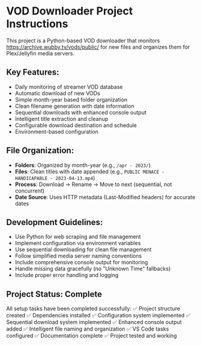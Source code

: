 # VOD Downloader Project Instructions

This project is a Python-based VOD downloader that monitors https://archive.wubby.tv/vods/public/ for new files and organizes them for Plex/Jellyfin media servers.

## Key Features:
- Daily monitoring of streamer VOD database
- Automatic download of new VODs
- Simple month-year based folder organization
- Clean filename generation with date information
- Sequential downloads with enhanced console output
- Intelligent title extraction and cleanup
- Configurable download destination and schedule
- Environment-based configuration

## File Organization:
- **Folders**: Organized by month-year (e.g., `/apr - 2023/`)
- **Files**: Clean titles with date appended (e.g., `PUBLIC MENACE - HANDICAPABLE - 2023-04-13.mp4`)
- **Process**: Download → Rename → Move to next (sequential, not concurrent)
- **Date Source**: Uses HTTP metadata (Last-Modified headers) for accurate dates

## Development Guidelines:
- Use Python for web scraping and file management
- Implement configuration via environment variables
- Use sequential downloading for clean file management
- Follow simplified media server naming conventions
- Include comprehensive console output for monitoring
- Handle missing data gracefully (no "Unknown Time" fallbacks)
- Include proper error handling and logging

## Project Status: Complete
All setup tasks have been completed successfully:
✅ Project structure created
✅ Dependencies installed
✅ Configuration system implemented
✅ Sequential download system implemented
✅ Enhanced console output added
✅ Intelligent file naming and organization
✅ VS Code tasks configured
✅ Documentation complete
✅ Project tested and working
